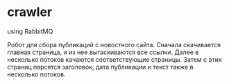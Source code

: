 # crawler
using RabbitMQ

Робот для сбора публикаций с новостного сайта. 
Сначала скачивается главная страница, и из нее вытаскиваются все ссылки. Далее в несколько потоков качаются соответствующие страницы. 
Затем с этих страниц парсятся заголовок, дата публикации и текст также в несколько потоков.
